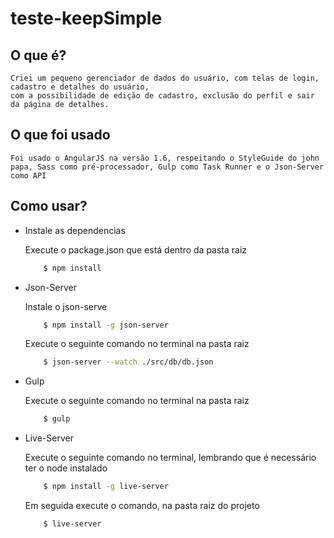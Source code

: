 # teste-keepSimple


## O que é?
    Criei um pequeno gerenciador de dados do usuário, com telas de login, cadastro e detalhes do usuário,
    com a possibilidade de edição de cadastro, exclusão do perfil e sair da página de detalhes.

## O que foi usado
    Foi usado o AngularJS na versão 1.6, respeitando o StyleGuide do john papa, Sass como pré-processador, Gulp como Task Runner e o Json-Server como API

## Como usar?
- Instale as dependencias

    Execute o package.json que está dentro da pasta raiz

    ```bash
        $ npm install
    ```
- Json-Server

    Instale o json-serve

    ```bash
        $ npm install -g json-server
    ```
    Execute o seguinte comando no terminal na pasta raiz

    ```bash
        $ json-server --watch ./src/db/db.json
    ```
- Gulp

    Execute o seguinte comando no terminal na pasta raiz

    ```bash
        $ gulp
    ```
- Live-Server

    Execute o seguinte comando no terminal, lembrando que é necessário ter o node instalado

    ```bash
        $ npm install -g live-server
    ```

    Em seguida execute o comando, na pasta raiz do projeto

    ```bash
        $ live-server
    ```
